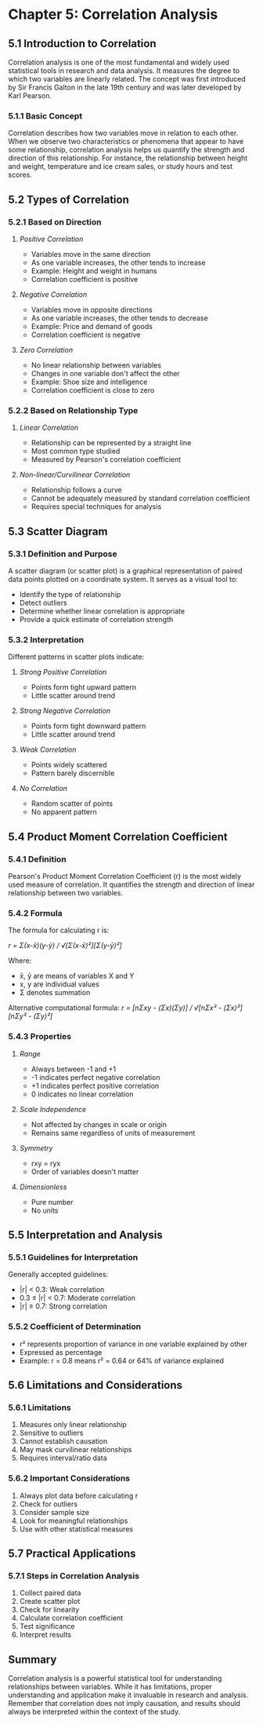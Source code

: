 # Chapter 5: Correlation Analysis

## 5.1 Introduction to Correlation

Correlation analysis is one of the most fundamental and widely used statistical tools in research and data analysis.
It measures the degree to which two variables are linearly related.
The concept was first introduced by Sir Francis Galton in the late 19th century and was later developed by Karl Pearson.

### 5.1.1 Basic Concept
Correlation describes how two variables move in relation to each other.
When we observe two characteristics or phenomena that appear to have some relationship,
correlation analysis helps us quantify the strength and direction of this relationship.
For instance, the relationship between height and weight, temperature and ice cream sales, or study hours and test scores.

## 5.2 Types of Correlation

### 5.2.1 Based on Direction
1. *Positive Correlation*
   - Variables move in the same direction
   - As one variable increases, the other tends to increase
   - Example: Height and weight in humans
   - Correlation coefficient is positive

2. *Negative Correlation*
   - Variables move in opposite directions
   - As one variable increases, the other tends to decrease
   - Example: Price and demand of goods
   - Correlation coefficient is negative

3. *Zero Correlation*
   - No linear relationship between variables
   - Changes in one variable don't affect the other
   - Example: Shoe size and intelligence
   - Correlation coefficient is close to zero

### 5.2.2 Based on Relationship Type
1. *Linear Correlation*
   - Relationship can be represented by a straight line
   - Most common type studied
   - Measured by Pearson's correlation coefficient

2. *Non-linear/Curvilinear Correlation*
   - Relationship follows a curve
   - Cannot be adequately measured by standard correlation coefficient
   - Requires special techniques for analysis

## 5.3 Scatter Diagram

### 5.3.1 Definition and Purpose
A scatter diagram (or scatter plot) is a graphical representation of paired data points plotted on a coordinate system.
It serves as a visual tool to:
- Identify the type of relationship
- Detect outliers
- Determine whether linear correlation is appropriate
- Provide a quick estimate of correlation strength

### 5.3.2 Interpretation
Different patterns in scatter plots indicate:
1. *Strong Positive Correlation*
   - Points form tight upward pattern
   - Little scatter around trend

2. *Strong Negative Correlation*
   - Points form tight downward pattern
   - Little scatter around trend

3. *Weak Correlation*
   - Points widely scattered
   - Pattern barely discernible

4. *No Correlation*
   - Random scatter of points
   - No apparent pattern

## 5.4 Product Moment Correlation Coefficient

### 5.4.1 Definition
Pearson's Product Moment Correlation Coefficient (r) is the most widely used measure of correlation.
It quantifies the strength and direction of linear relationship between two variables.

### 5.4.2 Formula
The formula for calculating r is:

*r = Σ(x-x̄)(y-ȳ) / √[Σ(x-x̄)²][Σ(y-ȳ)²]*

Where:
- x̄, ȳ are means of variables X and Y
- x, y are individual values
- Σ denotes summation

Alternative computational formula:
*r = [nΣxy - (Σx)(Σy)] / √[nΣx² - (Σx)²][nΣy² - (Σy)²]*

### 5.4.3 Properties
1. *Range*
   - Always between -1 and +1
   - -1 indicates perfect negative correlation
   - +1 indicates perfect positive correlation
   - 0 indicates no linear correlation

2. *Scale Independence*
   - Not affected by changes in scale or origin
   - Remains same regardless of units of measurement

3. *Symmetry*
   - rxy = ryx
   - Order of variables doesn't matter

4. *Dimensionless*
   - Pure number
   - No units

## 5.5 Interpretation and Analysis

### 5.5.1 Guidelines for Interpretation
Generally accepted guidelines:
- |r| < 0.3: Weak correlation
- 0.3 ≤ |r| < 0.7: Moderate correlation
- |r| ≥ 0.7: Strong correlation

### 5.5.2 Coefficient of Determination
- r² represents proportion of variance in one variable explained by other
- Expressed as percentage
- Example: r = 0.8 means r² = 0.64 or 64% of variance explained

## 5.6 Limitations and Considerations

### 5.6.1 Limitations
1. Measures only linear relationship
2. Sensitive to outliers
3. Cannot establish causation
4. May mask curvilinear relationships
5. Requires interval/ratio data

### 5.6.2 Important Considerations
1. Always plot data before calculating r
2. Check for outliers
3. Consider sample size
4. Look for meaningful relationships
5. Use with other statistical measures

## 5.7 Practical Applications
### 5.7.1 Steps in Correlation Analysis
1. Collect paired data
2. Create scatter plot
3. Check for linearity
4. Calculate correlation coefficient
5. Test significance
6. Interpret results

## Summary
Correlation analysis is a powerful statistical tool for understanding relationships between variables.
While it has limitations, proper understanding and application make it invaluable in research and analysis.
Remember that correlation does not imply causation, and results should always be interpreted within the context of the study.

